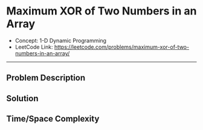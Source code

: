 # Maximum XOR of Two Numbers in an Array

- Concept: 1-D Dynamic Programming
- LeetCode Link: https://leetcode.com/problems/maximum-xor-of-two-numbers-in-an-array/

---

## Problem Description

## Solution

## Time/Space Complexity

